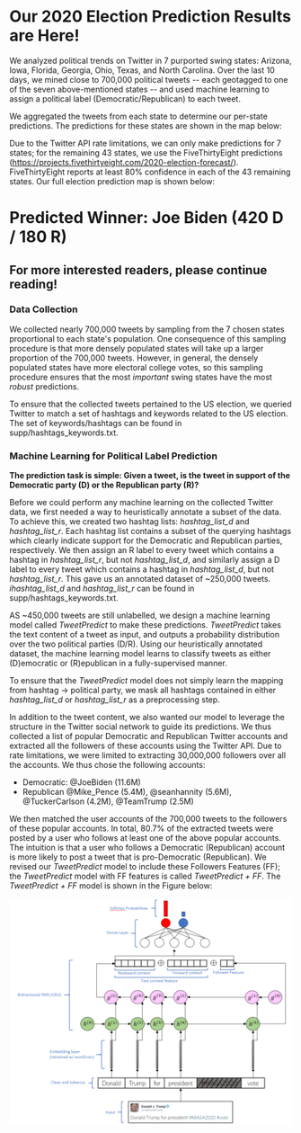 # Our 2020 Election Prediction Results are Here!

We analyzed political trends on Twitter in 7 purported swing states: Arizona, Iowa, Florida, Georgia, Ohio, Texas, and North Carolina. Over the last 10 days, we mined close to 700,000 political tweets -- each geotagged to one of the seven above-mentioned states -- and used machine learning to assign a political label (Democratic/Republican) to each tweet.

We aggregated the tweets from each state to determine our per-state predictions. The predictions for these states are shown in the map below:


Due to the Twitter API rate limitations, we can only make predictions for 7 states; for the remaining 43 states, we use the FiveThirtyEight predictions (https://projects.fivethirtyeight.com/2020-election-forecast/). FiveThirtyEight reports at least 80% confidence in each of the 43 remaining states. Our full election prediction map is shown below:

# Predicted Winner: Joe Biden (420 D / 180 R)

## For more interested readers, please continue reading!

### Data Collection

We collected nearly 700,000 tweets by sampling from the 7 chosen states proportional to each state's population. One consequence of this sampling procedure is that more densely populated states will take up a larger proportion of the 700,000 tweets. However, in general, the densely populated states have more electoral college votes, so this sampling procedure ensures that the most *important* swing states have the most *robust* predictions.

To ensure that the collected tweets pertained to the US election, we queried Twitter to match a set of hashtags and keywords related to the US election. The set of keywords/hashtags can be found in supp/hashtags_keywords.txt.

### Machine Learning for Political Label Prediction

**The prediction task is simple: Given a tweet, is the tweet in support of the Democratic party (D) or the Republican party (R)?**

Before we could perform any machine learning on the collected Twitter data, we first needed a way to heuristically annotate a subset of the data. To achieve this, we created two hashtag lists: *hashtag_list_d* and *hashtag_list_r*. Each hashtag list contains a subset of the querying hashtags which clearly indicate support for the Democratic and Republican parties, respectively. We then assign an R label to every tweet which contains a hashtag in *hashtag_list_r*, but not *hashtag_list_d*, and similarly assign a D label to every tweet which contains a hashtag in *hashtag_list_d*, but not *hashtag_list_r*. This gave us an annotated dataset of ~250,000 tweets. *ihashtag_list_d* and *hashtag_list_r* can be found in supp/hashtags_keywords.txt.

AS ~450,000 tweets are still unlabelled, we design a machine learning model called *TweetPredict* to make these predictions. *TweetPredict* takes the text content of a tweet as input, and outputs a probability distribution over the two political parties (D/R). Using our heuristically annotated dataset, the machine learning model learns to classify tweets as either (D)emocratic or (R)epublican in a fully-supervised manner.

To ensure that the *TweetPredict* model does not simply learn the mapping from hashtag &rarr; political party, we mask all hashtags contained in either *hashtag_list_d* or *hashtag_list_r* as a preprocessing step.

In addition to the tweet content, we also wanted our model to leverage the structure in the Twitter social network to guide its predictions. We thus collected a list of popular Democratic and Republican Twitter accounts and extracted all the followers of these accounts using the Twitter API. Due to rate limitations, we were limited to extracting 30,000,000 followers over all the accounts. We thus chose the following accounts: 
- Democratic: @JoeBiden (11.6M)
- Republican @Mike_Pence (5.4M), @seanhannity (5.6M), @TuckerCarlson (4.2M), @TeamTrump (2.5M)

We then matched the user accounts of the 700,000 tweets to the followers of these popular accounts. In total, 80.7% of the extracted tweets were posted by a user who follows at least one of the above popular accounts. The intuition is that a user who follows a Democratic (Republican) account is more likely to post a tweet that is pro-Democratic (Republican). We revised our *TweetPredict* model to include these Followers Features (FF); the *TweetPredict* model with FF features is called *TweetPredict + FF*. The *TweetPredict + FF* model is shown in the Figure below:

![image](visual/model_image/model_image.PNG)
